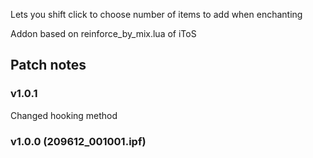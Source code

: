 Lets you shift click to choose number of items to add when enchanting

Addon based on reinforce_by_mix.lua of iToS


Patch notes
---
### v1.0.1
Changed hooking method

### v1.0.0 (209612_001001.ipf)